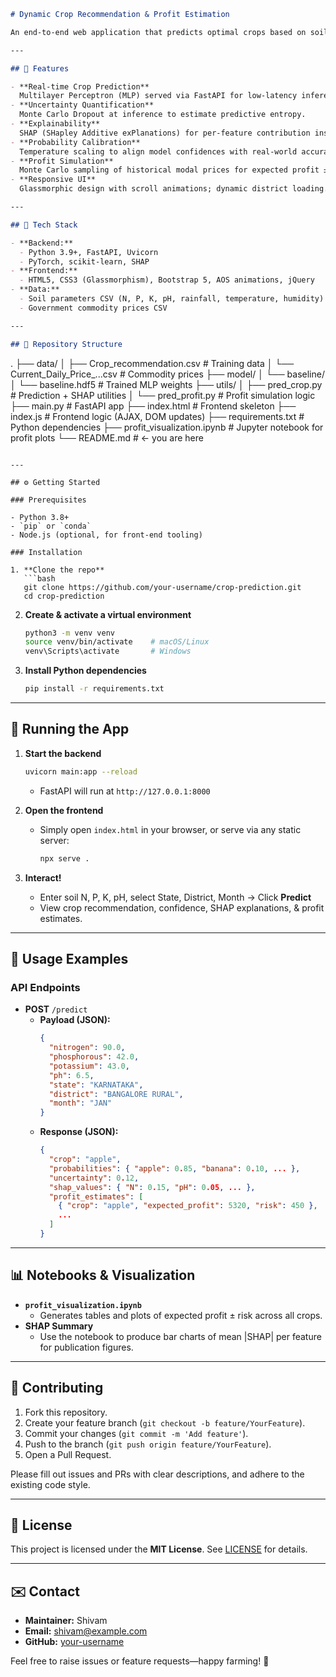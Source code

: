 ```markdown
# Dynamic Crop Recommendation & Profit Estimation

An end-to-end web application that predicts optimal crops based on soil and environmental inputs, quantifies uncertainty, provides SHAP-based explanations, and simulates risk-adjusted profits using real commodity price data.

---

## 🚀 Features

- **Real-time Crop Prediction**  
  Multilayer Perceptron (MLP) served via FastAPI for low-latency inference.  
- **Uncertainty Quantification**  
  Monte Carlo Dropout at inference to estimate predictive entropy.  
- **Explainability**  
  SHAP (SHapley Additive exPlanations) for per-feature contribution insights.  
- **Probability Calibration**  
  Temperature scaling to align model confidences with real-world accuracies.  
- **Profit Simulation**  
  Monte Carlo sampling of historical modal prices for expected profit ± risk.  
- **Responsive UI**  
  Glassmorphic design with scroll animations; dynamic district loading.  

---

## 🔧 Tech Stack

- **Backend:**  
  - Python 3.9+, FastAPI, Uvicorn  
  - PyTorch, scikit-learn, SHAP  
- **Frontend:**  
  - HTML5, CSS3 (Glassmorphism), Bootstrap 5, AOS animations, jQuery  
- **Data:**  
  - Soil parameters CSV (N, P, K, pH, rainfall, temperature, humidity)  
  - Government commodity prices CSV  

---

## 📁 Repository Structure

```
.
├── data/
│   ├── Crop_recommendation.csv       # Training data
│   └── Current_Daily_Price_...csv    # Commodity prices
├── model/
│   └── baseline/
│       └── baseline.hdf5             # Trained MLP weights
├── utils/
│   ├── pred_crop.py                  # Prediction + SHAP utilities
│   └── pred_profit.py                # Profit simulation logic
├── main.py                           # FastAPI app
├── index.html                        # Frontend skeleton
├── index.js                          # Frontend logic (AJAX, DOM updates)
├── requirements.txt                  # Python dependencies
├── profit_visualization.ipynb        # Jupyter notebook for profit plots
└── README.md                         # ← you are here
```

---

## ⚙️ Getting Started

### Prerequisites

- Python 3.8+  
- `pip` or `conda`  
- Node.js (optional, for front-end tooling)  

### Installation

1. **Clone the repo**  
   ```bash
   git clone https://github.com/your-username/crop-prediction.git
   cd crop-prediction
   ```

2. **Create & activate a virtual environment**  
   ```bash
   python3 -m venv venv
   source venv/bin/activate    # macOS/Linux
   venv\Scripts\activate       # Windows
   ```

3. **Install Python dependencies**  
   ```bash
   pip install -r requirements.txt
   ```

---

## 🚀 Running the App

1. **Start the backend**  
   ```bash
   uvicorn main:app --reload
   ```
   - FastAPI will run at `http://127.0.0.1:8000`

2. **Open the frontend**  
   - Simply open `index.html` in your browser, or serve via any static server:
     ```bash
     npx serve .
     ```

3. **Interact!**  
   - Enter soil N, P, K, pH, select State, District, Month → Click **Predict**  
   - View crop recommendation, confidence, SHAP explanations, & profit estimates.

---

## 📘 Usage Examples

### API Endpoints

- **POST** `/predict`  
  - **Payload (JSON):**
    ```json
    {
      "nitrogen": 90.0,
      "phosphorous": 42.0,
      "potassium": 43.0,
      "ph": 6.5,
      "state": "KARNATAKA",
      "district": "BANGALORE RURAL",
      "month": "JAN"
    }
    ```
  - **Response (JSON):**
    ```json
    {
      "crop": "apple",
      "probabilities": { "apple": 0.85, "banana": 0.10, ... },
      "uncertainty": 0.12,
      "shap_values": { "N": 0.15, "pH": 0.05, ... },
      "profit_estimates": [
        { "crop": "apple", "expected_profit": 5320, "risk": 450 },
        ...
      ]
    }
    ```

---

## 📊 Notebooks & Visualization

- **`profit_visualization.ipynb`**  
  - Generates tables and plots of expected profit ± risk across all crops.  
- **SHAP Summary**  
  - Use the notebook to produce bar charts of mean |SHAP| per feature for publication figures.  

---

## 🤝 Contributing

1. Fork this repository.  
2. Create your feature branch (`git checkout -b feature/YourFeature`).  
3. Commit your changes (`git commit -m 'Add feature'`).  
4. Push to the branch (`git push origin feature/YourFeature`).  
5. Open a Pull Request.  

Please fill out issues and PRs with clear descriptions, and adhere to the existing code style.  

---

## 📝 License

This project is licensed under the **MIT License**. See [LICENSE](LICENSE) for details.  

---

## ✉️ Contact

- **Maintainer:** Shivam  
- **Email:** shivam@example.com  
- **GitHub:** [your-username](https://github.com/your-username)  

Feel free to raise issues or feature requests—happy farming! 🌱  
```
